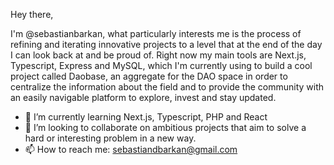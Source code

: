 Hey there,

I'm @sebastianbarkan, what particularly interests me is the process of refining and iterating innovative projects to a level that at the end of the day I can look back at and be proud of. Right now my main tools are Next.js, Typescript, Express and MySQL, which I'm currently using to build a cool project called Daobase, an aggregate for the DAO space in order to centralize the information about the field and to provide the community with an easily navigable platform to explore, invest and stay updated. 

- 🌱 I’m currently learning Next.js, Typescript, PHP and React
- 💞️ I’m looking to collaborate on ambitious projects that aim to solve a hard or interesting problem in a new way.
- 📫 How to reach me: sebastiandbarkan@gmail.com

<!---
sebastianbarkan/sebastianbarkan is a ✨ special ✨ repository because its `README.md` (this file) appears on your GitHub profile.
You can click the Preview link to take a look at your changes.
--->
